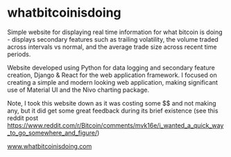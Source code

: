 # whatbitcoinisdoing
Simple website for displaying real time information for what bitcoin is doing - displays secondary features such as trailing volatility, the volume traded across intervals vs normal, and the average trade size across recent time periods.  

Website developed using Python for data logging and secondary feature creation, Django & React for the web application framework. I focused on creating a simple and modern looking web application, making significant use of Material UI and the Nivo charting package.

Note, I took this website down as it was costing some $$ and not making any, but it did get some great feedback during its brief existence (see this reddit post https://www.reddit.com/r/Bitcoin/comments/mvk16e/i_wanted_a_quick_way_to_go_somewhere_and_figure/) 

www.whatbitcoinisdoing.com
